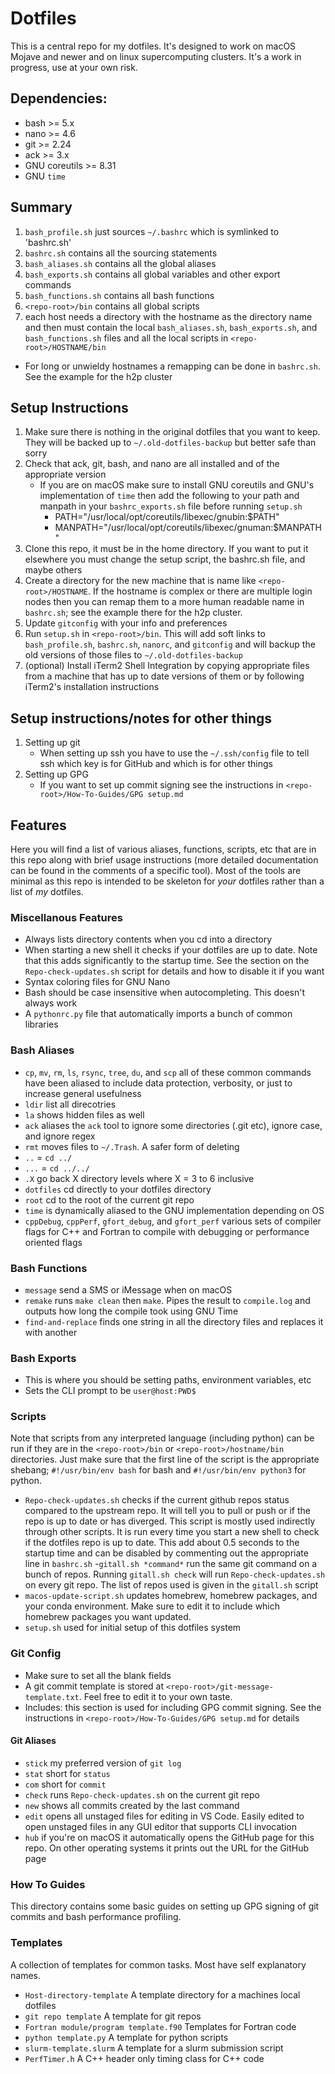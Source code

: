 # Dotfiles
This is a central repo for my dotfiles. It's designed to work on macOS Mojave
and newer and on linux supercomputing clusters. It's a work in progress, use at
your own risk.


## Dependencies:
* bash >= 5.x
* nano >= 4.6
* git >= 2.24
* ack >= 3.x
* GNU coreutils >= 8.31
* GNU `time`

## Summary
1. `bash_profile.sh` just sources `~/.bashrc` which is symlinked to 'bashrc.sh'
2. `bashrc.sh` contains all the sourcing statements
3. `bash_aliases.sh` contains all the global aliases
4. `bash_exports.sh` contains all global variables and other export commands
5. `bash_functions.sh` contains all bash functions
6. `<repo-root>/bin` contains all global scripts
7. each host needs a directory with the hostname as the directory name and then
   must contain the local `bash_aliases.sh`, `bash_exports.sh`, and
   `bash_functions.sh` files and all the local scripts in
   `<repo-root>/HOSTNAME/bin`
  - For long or unwieldy hostnames a remapping can be done in `bashrc.sh`. See
    the example for the h2p cluster


## Setup Instructions
1. Make sure there is nothing in the original dotfiles that you want to keep.
   They will be backed up to `~/.old-dotfiles-backup` but better safe than sorry
2. Check that ack, git, bash, and nano are all installed and of the appropriate
   version
   - If you are on macOS make sure to install GNU coreutils and GNU's
     implementation of `time` then add the following to your path and manpath in
     your `bashrc_exports.sh` file before running `setup.sh`
     - PATH="/usr/local/opt/coreutils/libexec/gnubin:$PATH"
     - MANPATH="/usr/local/opt/coreutils/libexec/gnuman:$MANPATH"
3. Clone this repo, it must be in the home directory. If you want to put it
   elsewhere you must change the setup script, the bashrc.sh file, and maybe others
4. Create a directory for the new machine that is name like `<repo-root>/HOSTNAME`.
   If the hostname is complex or there are multiple login nodes then you can
   remap them to a more human readable name in `bashrc.sh`; see the example there for
   the h2p cluster.
5. Update `gitconfig` with your info and preferences
6. Run `setup.sh` in `<repo-root>/bin`. This will add soft links to `bash_profile.sh`,
   `bashrc.sh`, `nanorc`, and `gitconfig` and will backup the old versions of those files
   to `~/.old-dotfiles-backup`
7. (optional) Install iTerm2 Shell Integration by copying appropriate files from a machine
   that has up to date versions of them or by following iTerm2's installation instructions


## Setup instructions/notes for other things
1. Setting up git
   - When setting up ssh you have to use the `~/.ssh/config` file to tell ssh
     which key is for GitHub and which is for other things
2. Setting up GPG
   - If you want to set up commit signing see the instructions in
     `<repo-root>/How-To-Guides/GPG setup.md`


## Features
Here you will find a list of various aliases, functions, scripts, etc that are
in this repo along with brief usage instructions (more detailed documentation
can be found in the comments of a specific tool). Most of the tools are minimal
as this repo is intended to be skeleton for *your* dotfiles rather than a list
of *my* dotfiles.


### Miscellanous Features
- Always lists directory contents when you cd into a directory
- When starting a new shell it checks if your dotfiles are up to date. Note that
  this adds significantly to the startup time. See the section on the
  `Repo-check-updates.sh` script for details and how to disable it if you want
- Syntax coloring files for GNU Nano
- Bash should be case insensitive when autocompleting. This doesn't always work
- A `pythonrc.py` file that automatically imports a bunch of common libraries

### Bash Aliases
- `cp`, `mv`, `rm`, `ls`, `rsync`, `tree`, `du`, and `scp` all of these common
  commands have been aliased to include data protection, verbosity, or just to
  increase general usefulness
- `ldir` list all direcotries
- `la` shows hidden files as well
- `ack` aliases the `ack` tool to ignore some directories (.git etc), ignore case, and ignore regex
- `rmt` moves files to `~/.Trash`. A safer form of deleting
- `..` = `cd ../`
- `...` = `cd ../../`
- `.X` go back X directory levels where X = 3 to 6 inclusive
- `dotfiles` cd directly to your dotfiles directory
- `root` cd to the root of the current git repo
- `time` is dynamically aliased to the GNU implementation depending on OS
- `cppDebug`, `cppPerf`, `gfort_debug`, and `gfort_perf` various sets of
  compiler flags for C++ and Fortran to compile with debugging or performance
  oriented flags

### Bash Functions
- `message` send a SMS or iMessage when on macOS
- `remake` runs `make clean` then `make`. Pipes the result to `compile.log` and
  outputs how long the compile took using GNU Time
- `find-and-replace` finds one string in all the directory files and replaces it
  with another

### Bash Exports
- This is where you should be setting paths, environment variables, etc
- Sets the CLI prompt to be `user@host:PWD$ `


### Scripts
Note that scripts from any interpreted language (including python) can be run if
they are in the `<repo-root>/bin` or `<repo-root>/hostname/bin` directories.
Just make sure that the first line of the script is the appropriate shebang;
`#!/usr/bin/env bash` for bash and `#!/usr/bin/env python3` for python.
- `Repo-check-updates.sh` checks if the current github repos status compared to
  the upstream repo. It will tell you to pull or push or if the repo is up to
  date or has diverged. This script is mostly used indirectly through other
  scripts. It is run every time you start a new shell to check if the dotfiles
  repo is up to date. This add about 0.5 seconds to the startup time and can be
  disabled by commenting out the appropriate line in `bashrc.sh`
-`gitall.sh *command*` run the same git command on a bunch of repos. Running
  `gitall.sh check` will run `Repo-check-updates.sh` on every git repo. The list
  of repos used is given in the `gitall.sh` script
- `macos-update-script.sh` updates homebrew, homebrew packages, and your conda
  environment. Make sure to edit it to include which homebrew packages you want
  updated.
- `setup.sh` used for initial setup of this dotfiles system



### Git Config
- Make sure to set all the blank fields
- A git commit template is stored at `<repo-root>/git-message-template.txt`.
  Feel free to edit it to your own taste.
- Includes: this section is used for including GPG commit signing. See the
  instructions in `<repo-root>/How-To-Guides/GPG setup.md` for details

#### Git Aliases
- `stick` my preferred version of `git log`
- `stat` short for `status`
- `com` short for `commit`
- `check` runs `Repo-check-updates.sh` on the current git repo
- `new` shows all commits created by the last command
- `edit` opens all unstaged files for editing in VS Code. Easily edited to open
  unstaged files in any GUI editor that supports CLI invocation
- `hub` if you're on macOS it automatically opens the GitHub page for this repo.
  On other operating systems it prints out the URL for the GitHub page

### How To Guides
This directory contains some basic guides on setting up GPG signing of git
commits and bash performance profiling.

### Templates
A collection of templates for common tasks. Most have self explanatory names.

- `Host-directory-template` A template directory for a machines local dotfiles
- `git repo template` A template for git repos
- `Fortran module/program template.f90` Templates for Fortran code
- `python template.py` A template for python scripts
- `slurm-template.slurm` A template for a slurm submission script
- `PerfTimer.h` A C++ header only timing class for C++ code